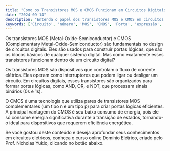```yaml
---
title: "Como os Transistores MOS e CMOS Funcionam em Circuitos Digitais?"
date: "2024-09-14"
description: "Entenda o papel dos transistores MOS e CMOS em circuitos digitais e como eles formam portas lógicas essenciais."
keywords: ['Circuito', 'número', 'MOS', 'CMOS', 'Porta', 'expressão', 'transistor']
---
```


Os transistores MOS (Metal-Oxide-Semiconductor) e CMOS (Complementary Metal-Oxide-Semiconductor) são fundamentais no design de circuitos digitais. Eles são usados para construir portas lógicas, que são os blocos básicos de qualquer sistema digital. Mas como exatamente esses transistores funcionam dentro de um circuito digital?

Os transistores MOS são dispositivos que controlam o fluxo de corrente elétrica. Eles operam como interruptores que podem ligar ou desligar um circuito. Em circuitos digitais, esses transistores são organizados para formar portas lógicas, como AND, OR, e NOT, que processam sinais binários (0s e 1s). 

O CMOS é uma tecnologia que utiliza pares de transistores MOS complementares (um tipo n e um tipo p) para criar portas lógicas eficientes. A principal vantagem do CMOS é seu baixo consumo de energia, pois ele só consome energia significativa durante a transição de estados, tornando-o ideal para dispositivos que requerem eficiência energética.

Se você gostou deste conteúdo e deseja aprofundar seus conhecimentos em circuitos elétricos, conheça o curso online Domínio Elétrico, criado pelo Prof. Nicholas Yukio, clicando no botão abaixo.